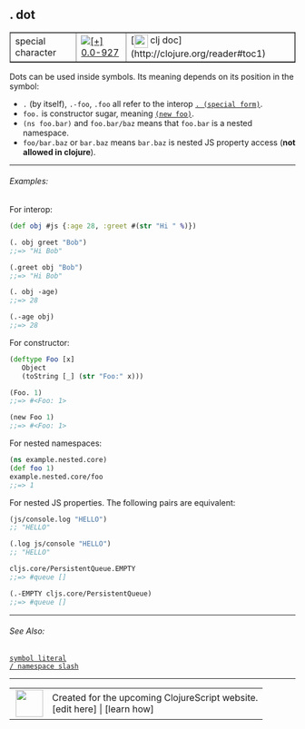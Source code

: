 ## . dot



 <table border="1">
<tr>
<td>special character</td>
<td><a href="https://github.com/cljsinfo/cljs-api-docs/tree/0.0-927"><img valign="middle" alt="[+] 0.0-927" title="Added in 0.0-927" src="https://img.shields.io/badge/+-0.0--927-lightgrey.svg"></a> </td>
<td>
[<img height="24px" valign="middle" src="http://i.imgur.com/1GjPKvB.png"> clj doc](http://clojure.org/reader#toc1)
</td>
</tr>
</table>



Dots can be used inside symbols. Its meaning depends on its position in the symbol:

- `.` (by itself), `.-foo`, `.foo` all refer to the interop [`. (special form)`][doc:special/.].
- `foo.` is constructor sugar, meaning [`(new foo)`][doc:special/new].
- `(ns foo.bar)` and `foo.bar/baz` means that `foo.bar` is a nested namespace.
- `foo/bar.baz` or `bar.baz` means `bar.baz` is nested JS property access (__not allowed in clojure__).

[doc:special/.]:../special/DOT.md
[doc:special/new]:../special/new.md

---

###### Examples:

For interop:

```clj
(def obj #js {:age 28, :greet #(str "Hi " %)})

(. obj greet "Bob")
;;=> "Hi Bob"

(.greet obj "Bob")
;;=> "Hi Bob"

(. obj -age)
;;=> 28

(.-age obj)
;;=> 28
```

For constructor:

```clj
(deftype Foo [x]
   Object
   (toString [_] (str "Foo:" x)))

(Foo. 1)
;;=> #<Foo: 1>

(new Foo 1)
;;=> #<Foo: 1>
```

For nested namespaces:

```clj
(ns example.nested.core)
(def foo 1)
example.nested.core/foo
;;=> 1
```

For nested JS properties.  The following pairs are equivalent:

```clj
(js/console.log "HELLO")
;; "HELLO"

(.log js/console "HELLO")
;; "HELLO"
```

```clj
cljs.core/PersistentQueue.EMPTY
;;=> #queue []

(.-EMPTY cljs.core/PersistentQueue)
;;=> #queue []
```



---

###### See Also:

[`symbol literal`](../syntax/symbol.md)<br>
[`/ namespace slash`](../syntax/namespace.md)<br>

---








 <table>
<tr><td>
<img valign="middle" align="right" width="48px" src="http://i.imgur.com/Hi20huC.png">
</td><td>
Created for the upcoming ClojureScript website.<br>
[edit here] | [learn how]
</td></tr></table>

[edit here]:https://github.com/cljsinfo/cljs-api-docs/blob/master/cljsdoc/syntax/dot.cljsdoc
[learn how]:https://github.com/cljsinfo/cljs-api-docs/wiki/cljsdoc-files

<!--

This information was too distracting to show to readers, but I'll leave it
commented here since it is helpful to:

- pretty-print the data used to generate this document
- and show how to retrieve that data



The API data for this symbol:

```clj
{:description "Dots can be used inside symbols. Its meaning depends on its position in the symbol:\n\n- `.` (by itself), `.-foo`, `.foo` all refer to the interop [`. (special form)`][doc:special/.].\n- `foo.` is constructor sugar, meaning [`(new foo)`][doc:special/new].\n- `(ns foo.bar)` and `foo.bar/baz` means that `foo.bar` is a nested namespace.\n- `foo/bar.baz` or `bar.baz` means `bar.baz` is nested JS property access (__not allowed in clojure__).",
 :syntax-equiv {:edn-url nil,
                :clj-url "http://clojure.org/reader#toc1"},
 :ns "syntax",
 :name "dot",
 :name-encode "dot",
 :history [["+" "0.0-927"]],
 :type "special character",
 :related ["syntax/symbol" "syntax/namespace"],
 :full-name-encode "syntax/dot",
 :examples [{:id "61a0a1",
             :content "For interop:\n\n```clj\n(def obj #js {:age 28, :greet #(str \"Hi \" %)})\n\n(. obj greet \"Bob\")\n;;=> \"Hi Bob\"\n\n(.greet obj \"Bob\")\n;;=> \"Hi Bob\"\n\n(. obj -age)\n;;=> 28\n\n(.-age obj)\n;;=> 28\n```\n\nFor constructor:\n\n```clj\n(deftype Foo [x]\n   Object\n   (toString [_] (str \"Foo:\" x)))\n\n(Foo. 1)\n;;=> #<Foo: 1>\n\n(new Foo 1)\n;;=> #<Foo: 1>\n```\n\nFor nested namespaces:\n\n```clj\n(ns example.nested.core)\n(def foo 1)\nexample.nested.core/foo\n;;=> 1\n```\n\nFor nested JS properties.  The following pairs are equivalent:\n\n```clj\n(js/console.log \"HELLO\")\n;; \"HELLO\"\n\n(.log js/console \"HELLO\")\n;; \"HELLO\"\n```\n\n```clj\ncljs.core/PersistentQueue.EMPTY\n;;=> #queue []\n\n(.-EMPTY cljs.core/PersistentQueue)\n;;=> #queue []\n```"}],
 :full-name "syntax/dot",
 :display ". dot",
 :cljsdoc-url "https://github.com/cljsinfo/cljs-api-docs/blob/master/cljsdoc/syntax/dot.cljsdoc"}

```

Retrieve the API data for this symbol:

```clj
;; from Clojure REPL
(require '[clojure.edn :as edn])
(-> (slurp "https://raw.githubusercontent.com/cljsinfo/cljs-api-docs/catalog/cljs-api.edn")
    (edn/read-string)
    (get-in [:symbols "syntax/dot"]))
```

-->
